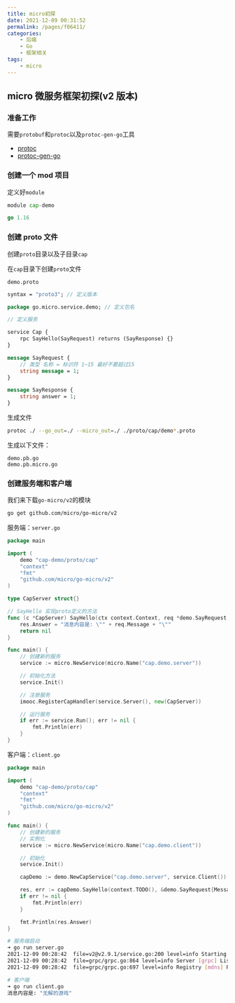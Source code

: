 ```yaml
---
title: micro初探
date: 2021-12-09 00:31:52
permalink: /pages/f06411/
categories:
    - 后端
    - Go
    - 框架相关
tags:
    - micro
---
```


## micro 微服务框架初探(v2 版本)

### 准备工作

需要`protobuf`和`protoc`以及`protoc-gen-go`工具

-   [protoc](https://github.com/google/protobuf)
-   [protoc-gen-go](https://google.golang.org/protobuf)

### 创建一个 mod 项目

定义好`module`

```go
module cap-demo

go 1.16
```

### 创建 proto 文件

创建`proto`目录以及子目录`cap`

在`cap`目录下创建`proto`文件

`demo.proto`

```protobuf
syntax = "proto3"; // 定义版本

package go.micro.service.demo; // 定义包名

// 定义服务

service Cap {
    rpc SayHello(SayRequest) returns (SayResponse) {}
}

message SayRequest {
	// 类型 名称 = 标识符 1~15 最好不要超过15
    string message = 1;
}

message SayResponse {
    string answer = 1;
}
```

生成文件

```bash
protoc ./ --go_out=./ --micro_out=./ ./proto/cap/demo*.proto
```

生成以下文件：

```
demo.pb.go
demo.pb.micro.go
```

### 创建服务端和客户端

我们来下载`go-micro/v2`的模块

```bash
go get github.com/micro/go-micro/v2
```

服务端：`server.go`

```go
package main

import (
	demo "cap-demo/proto/cap"
	"context"
	"fmt"
	"github.com/micro/go-micro/v2"
)

type CapServer struct{}

// SayHello 实现proto定义的方法
func (c *CapServer) SayHello(ctx context.Context, req *demo.SayRequest, res *demo.SayResponse) error {
	res.Answer = "消息内容是: \"" + req.Message + "\""
	return nil
}

func main() {
	// 创建新的服务
	service := micro.NewService(micro.Name("cap.demo.server"))

	// 初始化方法
	service.Init()

	// 注册服务
	imooc.RegisterCapHandler(service.Server(), new(CapServer))

	// 运行服务
	if err := service.Run(); err != nil {
		fmt.Println(err)
	}
}

```

客户端：`client.go`

```go
package main

import (
	demo "cap-demo/proto/cap"
	"context"
	"fmt"
	"github.com/micro/go-micro/v2"
)

func main() {
	// 创建新的服务
	// 实例化
	service := micro.NewService(micro.Name("cap.demo.client"))

	// 初始化
	service.Init()

	capDemo := demo.NewCapService("cap.demo.server", service.Client())

	res, err := capDemo.SayHello(context.TODO(), &demo.SayRequest{Message: "无解的游戏"})
	if err != nil {
		fmt.Println(err)
	}

	fmt.Println(res.Answer)
}

```

```bash
# 服务端启动
➜ go run server.go
2021-12-09 00:28:42  file=v2@v2.9.1/service.go:200 level=info Starting [service] cap.demo.server
2021-12-09 00:28:42  file=grpc/grpc.go:864 level=info Server [grpc] Listening on [::]:55677
2021-12-09 00:28:42  file=grpc/grpc.go:697 level=info Registry [mdns] Registering node: cap.demo.server-bfbca399-5edc-40a8-8064-161233aaabef

```

```bash
# 客户端
➜ go run client.go
消息内容是: "无解的游戏"

```
